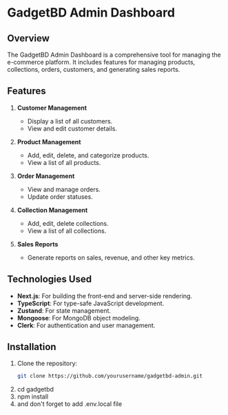 # GadgetBD Admin Dashboard

## Overview

The GadgetBD Admin Dashboard is a comprehensive tool for managing the e-commerce platform. It includes features for managing products, collections, orders, customers, and generating sales reports.

## Features

1. **Customer Management**
   - Display a list of all customers.
   - View and edit customer details.

2. **Product Management**
   - Add, edit, delete, and categorize products.
   - View a list of all products.

3. **Order Management**
   - View and manage orders.
   - Update order statuses.

4. **Collection Management**
   - Add, edit, delete collections.
   - View a list of all collections.

5. **Sales Reports**
   - Generate reports on sales, revenue, and other key metrics.

## Technologies Used

- **Next.js**: For building the front-end and server-side rendering.
- **TypeScript**: For type-safe JavaScript development.
- **Zustand**: For state management.
- **Mongoose**: For MongoDB object modeling.
- **Clerk**: For authentication and user management.

## Installation

1. Clone the repository:
   ```sh
   git clone https://github.com/yourusername/gadgetbd-admin.git
2. cd gadgetbd
3. npm install
4. and don't forget to add .env.local file